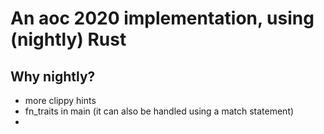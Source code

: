 # An aoc 2020 implementation, using (nightly) Rust

## Why nightly?

- more clippy hints
- fn_traits in main (it can also be handled using a match statement)
- 